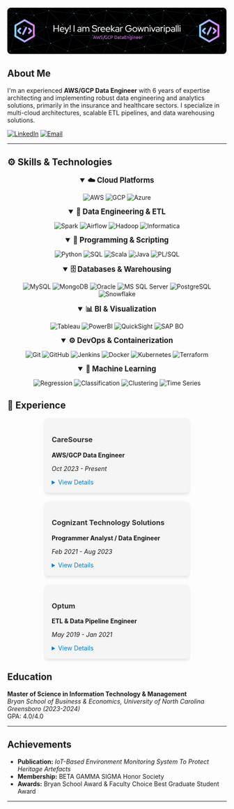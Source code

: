 

![Profile Banner](./github-header-image.png)  

## About Me

I'm an experienced **AWS/GCP Data Engineer** with 6 years of expertise architecting and implementing robust data engineering and analytics solutions, primarily in the insurance and healthcare sectors. I specialize in multi-cloud architectures, scalable ETL pipelines, and data warehousing solutions.

[![LinkedIn](https://img.shields.io/badge/LinkedIn-SreekarG-blue?style=for-the-badge&logo=linkedin)](https://www.linkedin.com/in/sreekar-g)   [![Email](https://img.shields.io/badge/Email-sreekar.gpalli@gmail.com-c14438?style=for-the-badge&logo=gmail)](mailto:sreekar.gpalli@gmail.com)

---

## ⚙️ Skills & Technologies

<div align="center">

<details open>
  <summary style="font-size:1.2em; font-weight:bold;">☁️ Cloud Platforms</summary>
  <p>
    <img src="https://img.shields.io/badge/AWS-232F3E?style=for-the-badge&logo=amazon-aws&logoColor=white" alt="AWS" />
    <img src="https://img.shields.io/badge/GCP-4285F4?style=for-the-badge&logo=google-cloud&logoColor=white" alt="GCP" />
    <img src="https://img.shields.io/badge/Azure-0089D6?style=for-the-badge&logo=microsoft-azure&logoColor=white" alt="Azure" />
  </p>
</details>

<details open>
  <summary style="font-size:1.2em; font-weight:bold;">🔄 Data Engineering & ETL</summary>
  <p>
    <img src="https://img.shields.io/badge/Apache%20Spark-FD5C5C?style=for-the-badge&logo=apache-spark&logoColor=white" alt="Spark" />
    <img src="https://img.shields.io/badge/Apache%20Airflow-017CEE?style=for-the-badge&logo=apache-airflow&logoColor=white" alt="Airflow" />
    <img src="https://img.shields.io/badge/Hadoop-222222?style=for-the-badge&logo=apache-hadoop&logoColor=white" alt="Hadoop" />
    <img src="https://img.shields.io/badge/Informatica-PowerCenter-FF9900?style=for-the-badge&logoColor=white" alt="Informatica" />
  </p>
</details>

<details open>
  <summary style="font-size:1.2em; font-weight:bold;">🐍 Programming & Scripting</summary>
  <p>
    <img src="https://img.shields.io/badge/Python-3776AB?style=for-the-badge&logo=python&logoColor=white" alt="Python" />
    <img src="https://img.shields.io/badge/SQL-4479A1?style=for-the-badge&logo=MySQL&logoColor=white" alt="SQL" />
    <img src="https://img.shields.io/badge/Scala-E65226?style=for-the-badge&logo=scala&logoColor=white" alt="Scala" />
    <img src="https://img.shields.io/badge/Java-007396?style=for-the-badge&logo=java&logoColor=white" alt="Java" />
    <img src="https://img.shields.io/badge/PL%2FSQL-005A9C?style=for-the-badge&logo=oracle&logoColor=white" alt="PL/SQL" />
  </p>
</details>

<details open>
  <summary style="font-size:1.2em; font-weight:bold;">🗄️ Databases & Warehousing</summary>
  <p>
    <img src="https://img.shields.io/badge/MySQL-4479A1?style=for-the-badge&logo=mysql&logoColor=white" alt="MySQL" />
    <img src="https://img.shields.io/badge/MongoDB-47A248?style=for-the-badge&logo=mongodb&logoColor=white" alt="MongoDB" />
    <img src="https://img.shields.io/badge/Oracle-F80000?style=for-the-badge&logo=oracle&logoColor=white" alt="Oracle" />
    <img src="https://img.shields.io/badge/MS%20SQL-CC2927?style=for-the-badge&logo=microsoft%20sql%20server&logoColor=white" alt="MS SQL Server" />
    <img src="https://img.shields.io/badge/PostgreSQL-4169E1?style=for-the-badge&logo=postgresql&logoColor=white" alt="PostgreSQL" />
    <img src="https://img.shields.io/badge/Snowflake-00BFFF?style=for-the-badge&logo=snowflake&logoColor=white" alt="Snowflake" />
  </p>
</details>

<details open>
  <summary style="font-size:1.2em; font-weight:bold;">📊 BI & Visualization</summary>
  <p>
    <img src="https://img.shields.io/badge/Tableau-E97627?style=for-the-badge&logo=tableau&logoColor=white" alt="Tableau" />
    <img src="https://img.shields.io/badge/PowerBI-F2C811?style=for-the-badge&logo=powerbi&logoColor=white" alt="PowerBI" />
    <img src="https://img.shields.io/badge/QuickSight-FF9900?style=for-the-badge&logo=amazon-aws&logoColor=white" alt="QuickSight" />
    <img src="https://img.shields.io/badge/SAP%20BO-0A5E9E?style=for-the-badge&logo=sap&logoColor=white" alt="SAP BO" />
  </p>
</details>

<details open>
  <summary style="font-size:1.2em; font-weight:bold;">⚙️ DevOps & Containerization</summary>
  <p>
    <img src="https://img.shields.io/badge/Git-181717?style=for-the-badge&logo=git&logoColor=white" alt="Git" />
    <img src="https://img.shields.io/badge/GitHub-100000?style=for-the-badge&logo=github&logoColor=white" alt="GitHub" />
    <img src="https://img.shields.io/badge/Jenkins-D24939?style=for-the-badge&logo=jenkins&logoColor=white" alt="Jenkins" />
    <img src="https://img.shields.io/badge/Docker-2496ED?style=for-the-badge&logo=docker&logoColor=white" alt="Docker" />
    <img src="https://img.shields.io/badge/Kubernetes-326CE5?style=for-the-badge&logo=kubernetes&logoColor=white" alt="Kubernetes" />
    <img src="https://img.shields.io/badge/Terraform-623CE4?style=for-the-badge&logo=terraform&logoColor=white" alt="Terraform" />
  </p>
</details>

<details open>
  <summary style="font-size:1.2em; font-weight:bold;">🤖 Machine Learning</summary>
  <p>
    <img src="https://img.shields.io/badge/Regression-4B0082?style=for-the-badge&logo=&logoColor=white" alt="Regression" />
    <img src="https://img.shields.io/badge/Classification-4B0082?style=for-the-badge&logo=&logoColor=white" alt="Classification" />
    <img src="https://img.shields.io/badge/Clustering-4B0082?style=for-the-badge&logo=&logoColor=white" alt="Clustering" />
    <img src="https://img.shields.io/badge/Time%20Series-4B0082?style=for-the-badge&logo=&logoColor=white" alt="Time Series" />
  </p>
</details>

</div>


## 🚀 Experience

<div style="display: flex; flex-wrap: wrap; gap: 20px; justify-content: center;">

  <!-- Tile 1: CareSourse -->
  <div style="flex: 1 1 300px; max-width: 300px; background: #f5f5f5; border-radius: 8px; padding: 16px; box-shadow: 0 4px 6px rgba(0,0,0,0.1);">
    <h3 style="color: #333;">CareSourse</h3>
    <p style="font-weight: bold;">AWS/GCP Data Engineer</p>
    <p><em>Oct 2023 - Present</em></p>
    <details>
      <summary style="cursor: pointer; color: #007ACC;">View Details</summary>
      <ul>
        <li>Architected multi-cloud solutions for insurance claims processing and reinsurance reporting.</li>
        <li>Developed ETL workflows using AWS Glue, PySpark, and Apache Airflow.</li>
        <li>Built CI/CD pipelines with GitHub, Jenkins, and Docker.</li>
        <li><strong>Technologies:</strong> AWS (EC2, S3, Redshift, Glue, CloudWatch), GCP (BigQuery, Cloud Dataflow), Docker, Kubernetes</li>
      </ul>
    </details>
  </div>

  <!-- Tile 2: Cognizant Technology Solutions -->
  <div style="flex: 1 1 300px; max-width: 300px; background: #f5f5f5; border-radius: 8px; padding: 16px; box-shadow: 0 4px 6px rgba(0,0,0,0.1);">
    <h3 style="color: #333;">Cognizant Technology Solutions</h3>
    <p style="font-weight: bold;">Programmer Analyst / Data Engineer</p>
    <p><em>Feb 2021 - Aug 2023</em></p>
    <details>
      <summary style="cursor: pointer; color: #007ACC;">View Details</summary>
      <ul>
        <li>Migrated on-premises databases to cloud environments.</li>
        <li>Developed real-time data ingestion pipelines with AWS and explored GCP and Azure integrations.</li>
        <li>Automated infrastructure deployment using Terraform and CloudFormation.</li>
        <li><strong>Technologies:</strong> AWS, GCP, Azure, PySpark, Hadoop, Informatica, Jenkins</li>
      </ul>
    </details>
  </div>

  <!-- Tile 3: Optum -->
  <div style="flex: 1 1 300px; max-width: 300px; background: #f5f5f5; border-radius: 8px; padding: 16px; box-shadow: 0 4px 6px rgba(0,0,0,0.1);">
    <h3 style="color: #333;">Optum</h3>
    <p style="font-weight: bold;">ETL & Data Pipeline Engineer</p>
    <p><em>May 2019 - Jan 2021</em></p>
    <details>
      <summary style="cursor: pointer; color: #007ACC;">View Details</summary>
      <ul>
        <li>Designed and implemented data warehousing and reporting solutions using Informatica and Snowflake.</li>
        <li>Developed robust ETL workflows for reinsurance reporting.</li>
        <li>Optimized batch processing using Hadoop and SAP BusinessObjects.</li>
        <li><strong>Technologies:</strong> PL/SQL, Informatica, Snowflake, Hadoop, SAP BO, Autosys</li>
      </ul>
    </details>
  </div>

</div>

## Education

**Master of Science in Information Technology & Management**  
*Bryan School of Business & Economics, University of North Carolina Greensboro (2023-2024)*  
GPA: 4.0/4.0

---

## Achievements

- **Publication:** *IoT-Based Environment Monitoring System To Protect Heritage Artefacts*  
- **Membership:** BETA GAMMA SIGMA Honor Society  
- **Awards:** Bryan School Award & Faculty Choice Best Graduate Student Award

---

<!---
SreekarGpalli/SreekarGpalli is a ✨ special ✨ repository because its `README.md` (this file) appears on your GitHub profile.
You can click the Preview link to take a look at your changes.
--->
